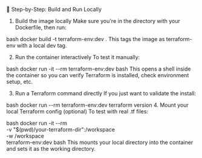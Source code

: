 🧪 Step-by-Step: Build and Run Locally
1. Build the image locally
Make sure you're in the directory with your Dockerfile, then run:

bash
docker build -t terraform-env:dev .
This tags the image as terraform-env with a local dev tag.

2. Run the container interactively
To test it manually:

bash
docker run -it --rm terraform-env:dev bash
This opens a shell inside the container so you can verify Terraform is installed, check environment setup, etc.

3. Run a Terraform command directly
If you just want to validate the install:

bash
docker run --rm terraform-env:dev terraform version
4. Mount your local Terraform config (optional)
To test with real .tf files:

bash
docker run -it --rm \
  -v "$(pwd)/your-terraform-dir":/workspace \
  -w /workspace \
  terraform-env:dev bash
This mounts your local directory into the container and sets it as the working directory.